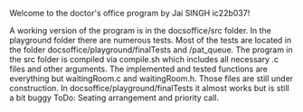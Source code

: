 Welcome to the doctor's office program by Jai SINGH ic22b037!

A working version of the program is in the docsoffice/src folder. In the playground folder there are numerous tests. Most of the tests are located in the folder docsoffice/playground/finalTests and /pat_queue. The program in the src folder is compiled via compile.sh which includes all necessary .c files and other arguments. The implemented and tested functions are everything but waitingRoom.c and waitingRoom.h. Those files are still under construction. In docsoffice/playground/finalTests it almost works but is still a bit buggy
ToDo: Seating arrangement and priority call.
